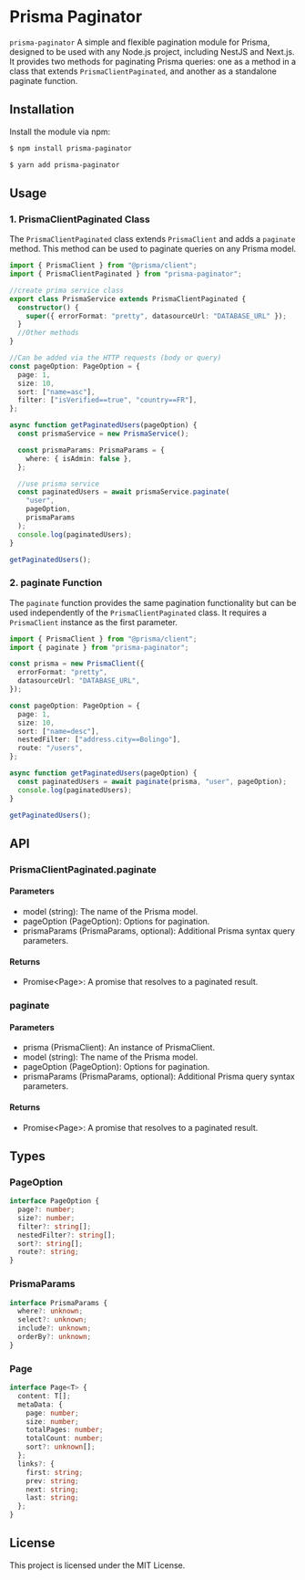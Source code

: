 # Prisma Paginator

`prisma-paginator` A simple and flexible pagination module for Prisma, designed to be used with any Node.js project, including NestJS and Next.js. It provides two methods for paginating Prisma queries: one as a method in a class that extends `PrismaClientPaginated`, and another as a standalone paginate function.

## Installation

Install the module via npm:

```bash
$ npm install prisma-paginator
```

```bash
$ yarn add prisma-paginator
```

## Usage

### 1. PrismaClientPaginated Class

The `PrismaClientPaginated` class extends `PrismaClient` and adds a `paginate` method. This method can be used to paginate queries on any Prisma model.

```ts
import { PrismaClient } from "@prisma/client";
import { PrismaClientPaginated } from "prisma-paginator";

//create prima service class
export class PrismaService extends PrismaClientPaginated {
  constructor() {
    super({ errorFormat: "pretty", datasourceUrl: "DATABASE_URL" });
  }
  //Other methods
}

//Can be added via the HTTP requests (body or query)
const pageOption: PageOption = {
  page: 1,
  size: 10,
  sort: ["name=asc"],
  filter: ["isVerified==true", "country==FR"],
};

async function getPaginatedUsers(pageOption) {
  const prismaService = new PrismaService();

  const prismaParams: PrismaParams = {
    where: { isAdmin: false },
  };

  //use prisma service
  const paginatedUsers = await prismaService.paginate(
    "user",
    pageOption,
    prismaParams
  );
  console.log(paginatedUsers);
}

getPaginatedUsers();
```

### 2. paginate Function

The `paginate` function provides the same pagination functionality but can be used independently of the `PrismaClientPaginated` class. It requires a `PrismaClient` instance as the first parameter.

```ts
import { PrismaClient } from "@prisma/client";
import { paginate } from "prisma-paginator";

const prisma = new PrismaClient({
  errorFormat: "pretty",
  datasourceUrl: "DATABASE_URL",
});

const pageOption: PageOption = {
  page: 1,
  size: 10,
  sort: ["name=desc"],
  nestedFilter: ["address.city==Bolingo"],
  route: "/users",
};

async function getPaginatedUsers(pageOption) {
  const paginatedUsers = await paginate(prisma, "user", pageOption);
  console.log(paginatedUsers);
}

getPaginatedUsers();
```

## API

### PrismaClientPaginated.paginate

#### Parameters

- model (string): The name of the Prisma model.
- pageOption (PageOption): Options for pagination.
- prismaParams (PrismaParams, optional): Additional Prisma syntax query parameters.

#### Returns

- Promise<Page<T>>: A promise that resolves to a paginated result.

### paginate

#### Parameters

- prisma (PrismaClient): An instance of PrismaClient.
- model (string): The name of the Prisma model.
- pageOption (PageOption): Options for pagination.
- prismaParams (PrismaParams, optional): Additional Prisma query syntax parameters.

#### Returns

- Promise<Page<T>>: A promise that resolves to a paginated result.

## Types

### PageOption

```ts
interface PageOption {
  page?: number;
  size?: number;
  filter?: string[];
  nestedFilter?: string[];
  sort?: string[];
  route?: string;
}
```

### PrismaParams

```ts
interface PrismaParams {
  where?: unknown;
  select?: unknown;
  include?: unknown;
  orderBy?: unknown;
}
```

### Page

```ts
interface Page<T> {
  content: T[];
  metaData: {
    page: number;
    size: number;
    totalPages: number;
    totalCount: number;
    sort?: unknown[];
  };
  links?: {
    first: string;
    prev: string;
    next: string;
    last: string;
  };
}
```

## License

This project is licensed under the MIT License.
